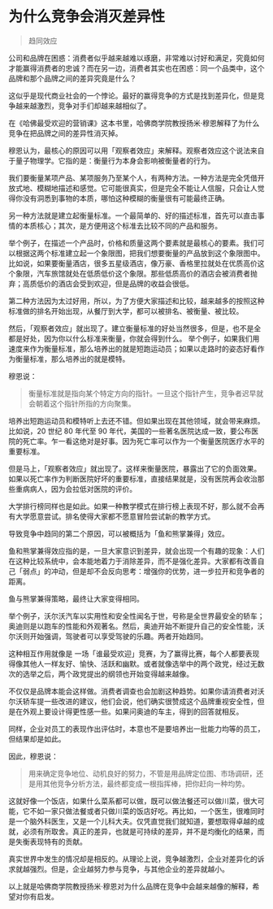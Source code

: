 # 为什么竞争会消灭差异性

> 趋同效应

公司和品牌在困惑：消费者似乎越来越难以琢磨，非常难以讨好和满足，究竟如何才能赢得消费者的忠诚？而在另一边，消费者其实也在困惑：同一个品类中，这个品牌和那个品牌之间的差异究竟是什么？

这似乎是现代商业社会的一个悖论。最好的赢得竞争的方式是找到差异化，但是竞争越来越激烈，竞争对手们却越来越相似了。

在《哈佛最受欢迎的营销课》这本书里，哈佛商学院教授扬米·穆恩解释了为什么竞争在把品牌之间的差异性消灭掉。

穆恩认为，最核心的原因可以用「观察者效应」来解释。观察者效应这个说法来自于量子物理学。它指的是：衡量行为本身会影响被衡量者的行为。

我们要衡量某项产品、某项服务乃至某个人，有两种方法。一种方法是完全凭借开放式地、模糊地描述和感觉。它可能很真实，但是完全不能让人信服，只会让人觉得你没有洞悉到事物的本质，哪怕这种模糊的衡量很有可能最终正确。

另一种方法就是建立起衡量标准。一个最简单的、好的描述标准，首先可以直击事情的本质核心；其次，是方便用这个标准去比较不同的产品和服务。

举个例子，在描述一个产品时，价格和质量这两个要素就是最核心的要素。我们可以根据这两个标准建立起一个象限图，把我们想要衡量的产品放到这个象限图中。比如说，如果要衡量酒店，很多五星级酒店，像万豪、香格里拉就处在优质高价这个象限，汽车旅馆就处在低质低价这个象限。那些低质高价的酒店会被消费者抛弃；高质低价的酒店会受到欢迎，但是品牌的收益会很低。

第二种方法因为太过好用，所以，为了方便大家描述和比较，越来越多的按照这种标准做的排名开始出现，从餐厅到大学，都可以被排名、被衡量、被比较。

然后，「观察者效应」就出现了。建立衡量标准的好处当然很多，但是，也不是全都是好处，因为你以什么标准来衡量，你就会得到什么。
举个例子，如果我们用速度来作为衡量标准，那么培养出的就是短跑运动员；如果以走路时的姿态好看作为衡量标准，那么培养出的就是模特。

穆恩说：

> 衡量标准就是指向某个特定方向的指针。一旦这个指针产生，竞争者迟早就会朝着这个指针所指的方向聚集。

培养出短跑运动员和模特听上去还不错。但如果出现在其他领域，就会带来麻烦。比如说，20 世纪 80 年代至 90 年代，美国的一些著名医院达成一致，要公布医院的死亡率。乍一看这绝对是好事。因为死亡率可以作为一个衡量医院医疗水平的重要标准。

但是马上，「观察者效应」就出现了。这样来衡量医院，暴露出了它的负面效果。如果以死亡率作为判断医院好坏的重要标准，直接结果就是，没有医院再会收治那些重病病人，因为会拉低对医院的评价。

大学排行榜同样也是如此。如果一种教学模式在排行榜上表现不好，那么就不会再有大学愿意尝试。排名使得大家都不愿意冒险尝试新的教学方式。

导致竞争中趋同的第二个原因，可以被概括为「鱼和熊掌兼得」效应。

鱼和熊掌兼得效应指的是，一旦大家意识到差异，就会出现一个有趣的现象：人们在这种比较系统中，会本能地着力于消除差异，而不是强化差异。大家都有改善自己「弱点」的冲动，但是却不会反向思考：增强你的优势，进一步拉开和竞争者的距离。

鱼与熊掌兼得策略，最终让大家变得相同。

举个例子，沃尔沃汽车以实用性和安全性闻名于世，号称是全世界最安全的轿车；奥迪则是以跑车的性能和外观著名。然后，奥迪开始不断提升自己的安全性能，沃尔沃则开始强调，驾驶者可以享受驾驶的乐趣。两者开始趋同。

这种相互作用就像是 一场「谁最受欢迎」竞赛，为了赢得比赛，每个人都要表现得像其他人一样友好、愉快、活跃和幽默。或者就像选举中的两个政党，经过无数次的选举之后，两个政党提出的纲领也开始变得越来越像。

不仅仅是品牌本能会这样做。消费者调查也会加剧这种趋势。如果你请消费者对沃尔沃轿车提一些改进的建议，他们会说，他们确实很赞成这个品牌重视安全性，但是在外观上要设计得更性感一些。如果问奥迪的车主，得到的回答就相反。

同样，企业对员工的表现作出评估时，本意也不是要培养出一批能力均等的员工，但结果却是如此。

因此，穆恩说：

> 用来确定竞争地位、动机良好的努力，不管是用品牌定位图、市场调研，还是用其他竞争分析方法，最终都变成一根指挥棒，把你赶向一种均势。

这就好像一个饭店，如果什么菜系都可以做，既可以做法餐还可以做川菜，很大可能，它不如一家只做法餐或者只做川菜的饭店好吃。再比如，一个医生，很难同时是一个脑外科医生，又是一个儿科大夫。仅凭直觉我们就知道，要想取得卓越的成就，必须有所取舍。真正的差异，也就是可持续的差异，并不是均衡化的结果，而是失衡表现特有的贡献。

真实世界中发生的情况却是相反的。从理论上说，竞争越激烈，企业对差异化的诉求就越强烈。但是，企业越努力参与竞争，与其他企业的差异就越小。

以上就是哈佛商学院教授扬米·穆恩对为什么品牌在竞争中会越来越像的解释，希望对你有启发。



